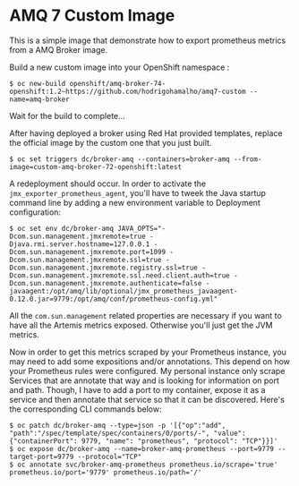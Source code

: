 # AMQ 7 Custom Image

This is a simple image that demonstrate how to export prometheus metrics from a AMQ Broker image.

Build a new custom image into your OpenShift namespace :

```
$ oc new-build openshift/amq-broker-74-openshift:1.2~https://github.com/hodrigohamalho/amq7-custom --name=amq-broker
```

Wait for the build to complete...

After having deployed a broker using Red Hat provided templates, replace the official image by the custom one that you just built.

```
$ oc set triggers dc/broker-amq --containers=broker-amq --from-image=custom-amq-broker-72-openshift:latest
```

A redeployment should occur. In order to activate the `jmx_exporter_prometheus_agent`, you'll have to tweek the Java startup command line by adding a new environment variable to Deployment configuration:

```
$ oc set env dc/broker-amq JAVA_OPTS="-Dcom.sun.management.jmxremote=true -Djava.rmi.server.hostname=127.0.0.1 -Dcom.sun.management.jmxremote.port=1099 -Dcom.sun.management.jmxremote.ssl=true -Dcom.sun.management.jmxremote.registry.ssl=true -Dcom.sun.management.jmxremote.ssl.need.client.auth=true -Dcom.sun.management.jmxremote.authenticate=false -javaagent:/opt/amq/lib/optional/jmx_prometheus_javaagent-0.12.0.jar=9779:/opt/amq/conf/prometheus-config.yml"
```

All the `com.sun.management` related properties are necessary if you want to have all the Artemis metrics exposed. Otherwise you'll just get the JVM metrics.

Now in order to get this metrics scraped by your Prometheus instance, you may need to add some expositions and/or annotations. This depend on how your Prometheus rules were configured. My personal instance only scrape Services that are annotate that way and is looking for information on port and path. Though, I have to add a port to my container, expose it as a service and then annotate that service so that it can be discovered. Here's the corresponding CLI commands below:

```
$ oc patch dc/broker-amq --type=json -p '[{"op":"add", "path":"/spec/template/spec/containers/0/ports/-", "value": {"containerPort": 9779, "name": "prometheus", "protocol": "TCP"}}]'
$ oc expose dc/broker-amq --name=broker-amq-prometheus --port=9779 --target-port=9779 --protocol="TCP"
$ oc annotate svc/broker-amq-prometheus prometheus.io/scrape='true' prometheus.io/port='9779' prometheus.io/path='/'
```
